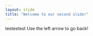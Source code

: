 ```yaml
---
layout: slide
title: "Welcome to our second slide!"
---
```

testestest
Use the left arrow to go back!
